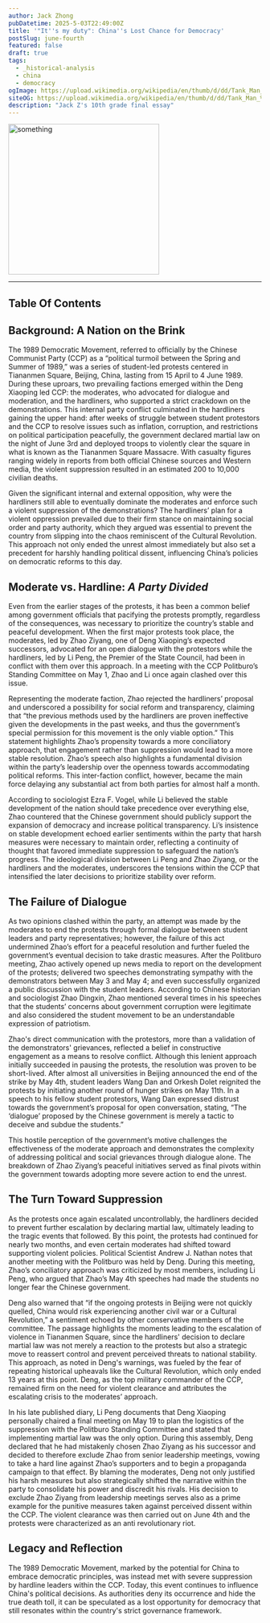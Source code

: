```yaml
---
author: Jack Zhong
pubDatetime: 2025-5-03T22:49:00Z
title: '"It''s my duty": China''s Lost Chance for Democracy'
postSlug: june-fourth
featured: false
draft: true
tags:
  - _historical-analysis
  - china
  - democracy
ogImage: https://upload.wikimedia.org/wikipedia/en/thumb/d/dd/Tank_Man_%28Tiananmen_Square_protester%29.jpg/250px-Tank_Man_%28Tiananmen_Square_protester%29.jpg
siteOG: https://upload.wikimedia.org/wikipedia/en/thumb/d/dd/Tank_Man_%28Tiananmen_Square_protester%29.jpg/250px-Tank_Man_%28Tiananmen_Square_protester%29.jpg
description: "Jack Z's 10th grade final essay"
---
```


<img src="https://upload.wikimedia.org/wikipedia/en/thumb/d/dd/Tank_Man_%28Tiananmen_Square_protester%29.jpg/250px-Tank_Man_%28Tiananmen_Square_protester%29.jpg" alt="something" width="300">

---

## Table Of Contents

## Background: A Nation on the Brink

The 1989 Democratic Movement, referred to officially by the Chinese Communist Party (CCP) as a “political turmoil between the Spring and Summer of 1989,” was a series of student-led protests centered in Tiananmen Square, Beijing, China, lasting from 15 April to 4 June 1989. During these uproars, two prevailing factions emerged within the Deng Xiaoping led CCP: the moderates, who advocated for dialogue and moderation, and the hardliners, who supported a strict crackdown on the demonstrations. This internal party conflict culminated in the hardliners gaining the upper hand: after weeks of struggle between student protestors and the CCP to resolve issues such as inflation, corruption, and restrictions on political participation peacefully, the government declared martial law on the night of June 3rd and deployed troops to violently clear the square in what is known as the Tiananmen Square Massacre. With casualty figures ranging widely in reports from both official Chinese sources and Western media, the violent suppression resulted in an estimated 200 to 10,000 civilian deaths.

Given the significant internal and external opposition, why were the hardliners still able to eventually dominate the moderates and enforce such a violent suppression of the demonstrations? The hardliners’ plan for a violent oppression prevailed due to their firm stance on maintaining social order and party authority, which they argued was essential to prevent the country from slipping into the chaos reminiscent of the Cultural Revolution. This approach not only ended the unrest almost immediately but also set a precedent for harshly handling political dissent, influencing China’s policies on democratic reforms to this day.

## Moderate vs. Hardline: _A Party Divided_

Even from the earlier stages of the protests, it has been a common belief among government officials that pacifying the protests promptly, regardless of the consequences, was necessary to prioritize the country’s stable and peaceful development. When the first major protests took place, the moderates, led by Zhao Ziyang, one of Deng Xiaoping’s expected successors, advocated for an open dialogue with the protestors while the hardliners, led by Li Peng, the Premier of the State Council, had been in conflict with them over this approach. In a meeting with the CCP Politburo’s Standing Committee on May 1, Zhao and Li once again clashed over this issue.

Representing the moderate faction, Zhao rejected the hardliners’ proposal and underscored a possibility for social reform and transparency, claiming that “the previous methods used by the hardliners are proven ineffective given the developments in the past weeks, and thus the government’s special permission for this movement is the only viable option.” This statement highlights Zhao’s propensity towards a more conciliatory approach, that engagement rather than suppression would lead to a more stable resolution. Zhao’s speech also highlights a fundamental division within the party’s leadership over the openness towards accommodating political reforms. This inter-faction conflict, however, became the main force delaying any substantial act from both parties for almost half a month.

According to sociologist Ezra F. Vogel, while Li believed the stable development of the nation should take precedence over everything else, Zhao countered that the Chinese government should publicly support the expansion of democracy and increase political transparency. Li’s insistence on stable development echoed earlier sentiments within the party that harsh measures were necessary to maintain order, reflecting a continuity of thought that favored immediate suppression to safeguard the nation’s progress. The ideological division between Li Peng and Zhao Ziyang, or the hardliners and the moderates, underscores the tensions within the CCP that intensified the later decisions to prioritize stability over reform.

## The Failure of Dialogue

As two opinions clashed within the party, an attempt was made by the moderates to end the protests through formal dialogue between student leaders and party representatives; however, the failure of this act undermined Zhao’s effort for a peaceful resolution and further fueled the government’s eventual decision to take drastic measures. After the Politburo meeting, Zhao actively opened up news media to report on the development of the protests; delivered two speeches demonstrating sympathy with the demonstrators between May 3 and May 4; and even successfully organized a public discussion with the student leaders. According to Chinese historian and sociologist Zhao Dingxin, Zhao mentioned several times in his speeches that the students’ concerns about government corruption were legitimate and also considered the student movement to be an understandable expression of patriotism.

Zhao's direct communication with the protestors, more than a validation of the demonstrators' grievances, reflected a belief in constructive engagement as a means to resolve conflict. Although this lenient approach initially succeeded in pausing the protests, the resolution was proven to be short-lived. After almost all universities in Beijing announced the end of the strike by May 4th, student leaders Wang Dan and Orkesh Dolet reignited the protests by initiating another round of hunger strikes on May 11th. In a speech to his fellow student protestors, Wang Dan expressed distrust towards the government’s proposal for open conversation, stating, “The ‘dialogue’ proposed by the Chinese government is merely a tactic to deceive and subdue the students.”

This hostile perception of the government’s motive challenges the effectiveness of the moderate approach and demonstrates the complexity of addressing political and social grievances through dialogue alone. The breakdown of Zhao Ziyang’s peaceful initiatives served as final pivots within the government towards adopting more severe action to end the unrest.

## The Turn Toward Suppression

As the protests once again escalated uncontrollably, the hardliners decided to prevent further escalation by declaring martial law, ultimately leading to the tragic events that followed. By this point, the protests had continued for nearly two months, and even certain moderates had shifted toward supporting violent policies. Political Scientist Andrew J. Nathan notes that another meeting with the Politburo was held by Deng. During this meeting, Zhao’s conciliatory approach was criticized by most members, including Li Peng, who argued that Zhao’s May 4th speeches had made the students no longer fear the Chinese government.

Deng also warned that “if the ongoing protests in Beijing were not quickly quelled, China would risk experiencing another civil war or a Cultural Revolution,” a sentiment echoed by other conservative members of the committee. The passage highlights the moments leading to the escalation of violence in Tiananmen Square, since the hardliners' decision to declare martial law was not merely a reaction to the protests but also a strategic move to reassert control and prevent perceived threats to national stability. This approach, as noted in Deng's warnings, was fueled by the fear of repeating historical upheavals like the Cultural Revolution, which only ended 13 years at this point. Deng, as the top military commander of the CCP, remained firm on the need for violent clearance and attributes the escalating crisis to the moderates’ approach.

In his late published diary, Li Peng documents that Deng Xiaoping personally chaired a final meeting on May 19 to plan the logistics of the suppression with the Politburo Standing Committee and stated that implementing martial law was the only option. During this assembly, Deng declared that he had mistakenly chosen Zhao Ziyang as his successor and decided to therefore exclude Zhao from senior leadership meetings, vowing to take a hard line against Zhao’s supporters and to begin a propaganda campaign to that effect. By blaming the moderates, Deng not only justified his harsh measures but also strategically shifted the narrative within the party to consolidate his power and discredit his rivals. His decision to exclude Zhao Ziyang from leadership meetings serves also as a prime example for the punitive measures taken against perceived dissent within the CCP. The violent clearance was then carried out on June 4th and the protests were characterized as an anti revolutionary riot.

## Legacy and Reflection

The 1989 Democratic Movement, marked by the potential for China to embrace democratic principles, was instead met with severe suppression by hardline leaders within the CCP. Today, this event continues to influence China's political decisions. As authorities deny its occurrence and hide the true death toll, it can be speculated as a lost opportunity for democracy that still resonates within the country's strict governance framework.
